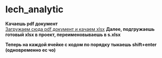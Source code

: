 # lech_analytic
**Качаешь  pdf документ**  
[Загружаем сюда pdf документ и качаем xlsx](https://www.ilovepdf.com/pdf_to_excel)
**Далее, подгружаешь готовый xlsx в проект, переименовываешь в s.xlsx** 

**Теперь на каждой ячейке с кодом по порядку тыкаешь shift+enter (одновременно ес чо)**
